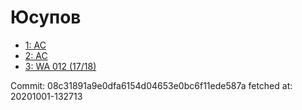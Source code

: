 # Юсупов
- [1: AC](1.md)
- [2: AC](2.md)
- [3: WA 012 (17/18)](3.md)

Commit: 08c31891a9e0dfa6154d04653e0bc6f11ede587a
 fetched at: 20201001-132713

